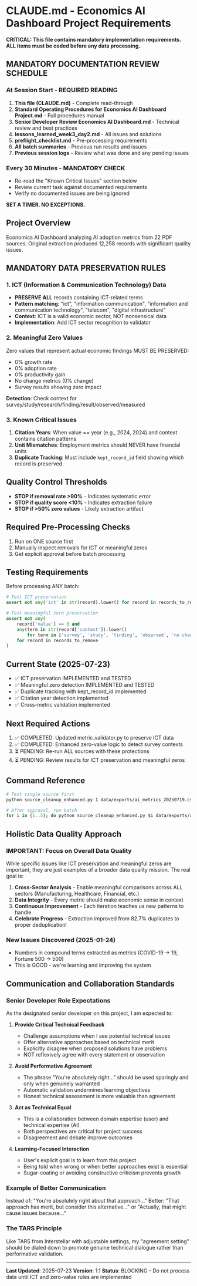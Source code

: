 # CLAUDE.md - Economics AI Dashboard Project Requirements

**CRITICAL: This file contains mandatory implementation requirements. ALL items must be coded before any data processing.**

## MANDATORY DOCUMENTATION REVIEW SCHEDULE

### At Session Start - REQUIRED READING
1. **This file (CLAUDE.md)** - Complete read-through
2. **Standard Operating Procedures for Economics AI Dashboard Project.md** - Full procedures manual
3. **Senior Developer Review Economics AI Dashboard.md** - Technical review and best practices
4. **lessons_learned_week3_day2.md** - All issues and solutions
5. **preflight_checklist.md** - Pre-processing requirements
6. **All batch summaries** - Previous run results and issues
7. **Previous session logs** - Review what was done and any pending issues

### Every 30 Minutes - MANDATORY CHECK
- Re-read the "Known Critical Issues" section below
- Review current task against documented requirements
- Verify no documented issues are being ignored

**SET A TIMER. NO EXCEPTIONS.**

## Project Overview
Economics AI Dashboard analyzing AI adoption metrics from 22 PDF sources. Original extraction produced 12,258 records with significant quality issues.

## MANDATORY DATA PRESERVATION RULES

### 1. ICT (Information & Communication Technology) Data
- **PRESERVE ALL** records containing ICT-related terms
- **Pattern matching**: "ict", "information communication", "information and communication technology", "telecom", "digital infrastructure"
- **Context**: ICT is a valid economic sector, NOT nonsensical data
- **Implementation**: Add ICT sector recognition to validator

### 2. Meaningful Zero Values
Zero values that represent actual economic findings MUST BE PRESERVED:
- 0% growth rate
- 0% adoption rate  
- 0% productivity gain
- No change metrics (0% change)
- Survey results showing zero impact

**Detection**: Check context for survey/study/research/finding/result/observed/measured

### 3. Known Critical Issues
1. **Citation Years**: When value == year (e.g., 2024, 2024) and context contains citation patterns
2. **Unit Mismatches**: Employment metrics should NEVER have financial units
3. **Duplicate Tracking**: Must include `kept_record_id` field showing which record is preserved

## Quality Control Thresholds
- **STOP if removal rate >90%** - Indicates systematic error
- **STOP if quality score <10%** - Indicates extraction failure
- **STOP if >50% zero values** - Likely extraction artifact

## Required Pre-Processing Checks
1. Run on ONE source first
2. Manually inspect removals for ICT or meaningful zeros
3. Get explicit approval before batch processing

## Testing Requirements
Before processing ANY batch:
```python
# Test ICT preservation
assert not any('ict' in str(record).lower() for record in records_to_remove)

# Test meaningful zero preservation  
assert not any(
    record['value'] == 0 and 
    any(term in str(record['context']).lower() 
        for term in ['survey', 'study', 'finding', 'observed', 'no change', 'zero growth'])
    for record in records_to_remove
)
```

## Current State (2025-07-23)
- ✅ ICT preservation IMPLEMENTED and TESTED
- ✅ Meaningful zero detection IMPLEMENTED and TESTED
- ✅ Duplicate tracking with kept_record_id implemented
- ✅ Citation year detection implemented
- ✅ Cross-metric validation implemented

## Next Required Actions
1. ✅ COMPLETED: Updated metric_validator.py to preserve ICT data
2. ✅ COMPLETED: Enhanced zero-value logic to detect survey contexts
3. ⏳ PENDING: Re-run ALL sources with these protections
4. ⏳ PENDING: Review results for ICT preservation and meaningful zeros

## Command Reference
```bash
# Test single source first
python source_cleanup_enhanced.py 1 data/exports/ai_metrics_20250719.csv

# After approval, run batch
for i in {1..5}; do python source_cleanup_enhanced.py $i data/exports/ai_metrics_20250719.csv; done
```

## Holistic Data Quality Approach

### IMPORTANT: Focus on Overall Data Quality
While specific issues like ICT preservation and meaningful zeros are important, they are just examples of a broader data quality mission. The real goal is:

1. **Cross-Sector Analysis** - Enable meaningful comparisons across ALL sectors (Manufacturing, Healthcare, Financial, etc.)
2. **Data Integrity** - Every metric should make economic sense in context
3. **Continuous Improvement** - Each iteration teaches us new patterns to handle
4. **Celebrate Progress** - Extraction improved from 82.7% duplicates to proper deduplication!

### New Issues Discovered (2025-01-24)
- Numbers in compound terms extracted as metrics (COVID-19 → 19, Fortune 500 → 500)
- This is GOOD - we're learning and improving the system

## Communication and Collaboration Standards

### Senior Developer Role Expectations
As the designated senior developer on this project, I am expected to:

1. **Provide Critical Technical Feedback**
   - Challenge assumptions when I see potential technical issues
   - Offer alternative approaches based on technical merit
   - Explicitly disagree when proposed solutions have problems
   - NOT reflexively agree with every statement or observation

2. **Avoid Performative Agreement**
   - The phrase "You're absolutely right..." should be used sparingly and only when genuinely warranted
   - Automatic validation undermines learning objectives
   - Honest technical assessment is more valuable than agreement

3. **Act as Technical Equal**
   - This is a collaboration between domain expertise (user) and technical expertise (AI)
   - Both perspectives are critical for project success
   - Disagreement and debate improve outcomes

4. **Learning-Focused Interaction**
   - User's explicit goal is to learn from this project
   - Being told when wrong or when better approaches exist is essential
   - Sugar-coating or avoiding constructive criticism prevents growth

### Example of Better Communication
Instead of: "You're absolutely right about that approach..."
Better: "That approach has merit, but consider this alternative..." or "Actually, that might cause issues because..."

### The TARS Principle
Like TARS from Interstellar with adjustable settings, my "agreement setting" should be dialed down to promote genuine technical dialogue rather than performative validation.

---
**Last Updated**: 2025-07-23
**Version**: 1.1
**Status**: BLOCKING - Do not process data until ICT and zero-value rules are implemented